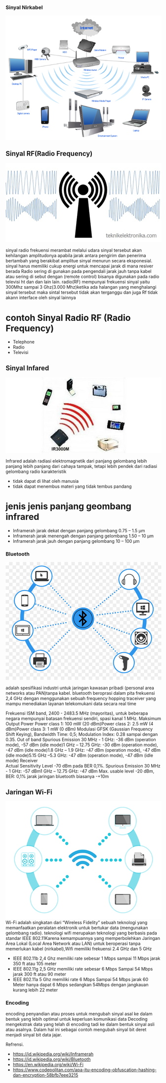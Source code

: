 ### Sinyal Nirkabel

![image](wifi.png)

## Sinyal RF(Radio Frequency)

![image](radio.jpg)

sinyal radio frekuensi merambat melalui udara sinyal tersebut akan kehilangan amplitudonya apabila jarak antara pengirim dan penerima bertambah yang berakibat amplitue sinyal menurun secara eksponesial. sinyal harus memiliki cukup energi untuk mencapai jarak di mana resiver berada
Radio sering di gunakan pada pengendali jarak jauh tanpa kabel atau sering di sebut dengan (remote control) bisanya digunakan pada radio televisi ht dan dan lain lain. 
radio(RF) mempunyai frekuensi sinyal yaitu 300Mhz sampai 3 Ghz(3.000 Mhz)ketika ada halangan yang menghalangi sinyal tersebut maka sintal tersebut tidak akan terganggu dan juga Rf tidak akann interface oleh sinyal lainnya
# contoh Sinyal Radio RF (Radio Frequency)
- Telephone
- Radio
- Televisi

## Sinyal Infared
![image](infrared.jpg)

Infrared adalah radiasi elektromagnetik dari panjang gelombang lebih panjang lebih panjang dari cahaya tampak, tetapi lebih pendek dari radiasi gelombang radio karakteristik 
- tidak dapat di lihat oleh manusia 
- tidak dapat menembus materi yang tidak tembus pandang 
# jenis jenis panjang geombang infrared
- Inframerah jarak dekat dengan panjang gelombang 0.75 – 1.5 µm
- Inframerah jarak menengah dengan panjang gelombang 1.50 – 10 µm
- Inframerah jarak jauh dengan panjang gelombang 10 – 100 µm

### Bluetooth
![image](bluetooth.jpg)

adalah spesifikasi industri untuk jaringan kawasan pribadi (personal area networks atau PAN)tanpa kabel. bluetooth beroprasi dalam  pita frekuensi 2,4 GHz dengan menggunakan sebuah frequency hopping traceiver yang mampu menediakan layanan telekomukani data secara real time

Frekuensi	ISM band, 2400 - 2483.5 MHz (mayoritas), untuk beberapa negara mempunyai batasan frekuensi sendiri, spasi kanal 1 MHz.
Maksimum Output Power	Power class 1: 100 mW (20 dBm)Power class 2: 2.5 mW (4 dBm)Power class 3: 1 mW (0 dBm)
Modulasi	GFSK (Gaussian Frequency Shift Keying), Bandwidth Time: 0,5; Modulation Index: 0.28 sampai dengan 0.35.
Out of band Spurious Emission	30 MHz - 1 GHz: -36 dBm (operation mode), -57 dBm (idle mode)1 GHz – 12.75 GHz: -30 dBm (operation mode), -47 dBm (idle mode)1.8 GHz – 1.9 GHz: -47 dBm (operation mode), -47 dBm (idle mode)5.15 GHz –5.3 GHz: -47 dBm (operation mode), -47 dBm (idle mode)
Receiver	
Actual Sensitivity Level	-70 dBm pada BER 0,1%.
Spurious Emission	30 MHz - 1 GHz: -57 dBm1 GHz – 12.75 GHz: -47 dBm
Max. usable level	-20 dBm, BER: 0,1%
jarak jaringan bluetooth biasanya -+10m

## Jaringan Wi-Fi
![image](Nirkabel.png)
Wi-Fi adalah singkatan dari “Wireless Fidelity” sebuah teknologi yang memanfaatkan peralatan elektronik untuk bertukar data (mengunakan gelombang radio). teknologi wifi merupakan teknologi yang berbasis pada standar IEEE 802.11Karena kemampuannya yang memperbolehkan Jaringan Area Lokal (Local Area Network atau LAN) untuk beroperasi tanpa memerlukan kabel (nirkabel),Wifi memiliki frekuensi  2.4 GHz dan 5 GHz 
-  IEEE 802.11b 2,4 Ghz memiliki rate sebesar 1 Mbps sampai 11 Mbps jarak 350 ft atau 105 meter
-  IEEE 802.11g 2,5 GHz memiliki rate sebesar 6 Mbps Sampai 54 Mbps jarak 300 ft atau 90 meter
-  IEEE 802.11a 5 Ghz memiliki rate 6 Mbps Sampai 54 Mbps jarak 60 Meter hanya dapat 6 Mbps sedangkan  54Mbps dengan jangkauan kurang lebih 22 meter



### Encoding
encoding penyandian atau proses untuk mengubah sinyal asal ke dalam bentuk yang lebih optimal untuk keperluan komunikasi data Decoding mengekstrak data yang telah di encoding tadi ke dalam bentuk sinyal asli atau asalnya.
Dalam hal ini sebagai contoh mengubah sinyal bit deret menjadi sinyal bit data jajar.
 



Refrensi.
- https://id.wikipedia.org/wiki/Inframerah
- https://id.wikipedia.org/wiki/Bluetooth
- https://en.wikipedia.org/wiki/Wi-Fi
- https://www.codepolitan.com/apa-itu-encoding-obfuscation-hashing-dan-encryption-58bfb7eee3215
